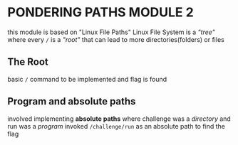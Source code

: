 # PONDERING PATHS MODULE 2
this module is based on "Linux File Paths"
Linux File System is a _"tree"_ where every `/` is a _"root"_ that can lead to more directories(folders) or files

## The Root
basic `/` command to be implemented and flag is found

## Program and absolute paths
involved implementing **absolute paths** where challenge was a _directory_ and run was a _program_
invoked `/challenge/run` as an absolute path to find the flag

## 
